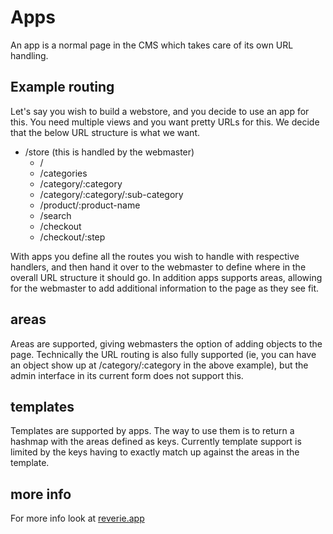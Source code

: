 # Apps

An app is a normal page in the CMS which takes care of its own URL handling.

## Example routing

Let's say you wish to build a webstore, and you decide to use an app for this. You need multiple views and you want pretty URLs for this. We decide that the below URL structure is what we want.

- /store (this is handled by the webmaster)
  - /
  - /categories
  - /category/:category
  - /category/:category/:sub-category
  - /product/:product-name
  - /search
  - /checkout
  - /checkout/:step


With apps you define all the routes you wish to handle with respective handlers, and then hand it over to the webmaster to define where in the overall URL structure it should go. In addition apps supports areas, allowing for the webmaster to add additional information to the page as they see fit.


## areas

Areas are supported, giving webmasters the option of adding objects to the page. Technically the URL routing is also fully supported (ie, you can have an object show up at /category/:category in the above example), but the admin interface in its current form does not support this.


## templates

Templates are supported by apps. The way to use them is to return a hashmap with the areas defined as keys. Currently template support is limited by the keys having to exactly match up against the areas in the template.

## more info

For more info look at [reverie.app](../reverie/app.md)
